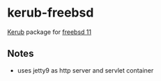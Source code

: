 # kerub-freebsd

[Kerub](https://github.com/kerubistan/kerub) package for [freebsd 11](https://freebsd.org/)

## Notes

* uses jetty9 as http server and servlet container

